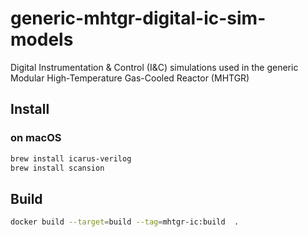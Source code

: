 # generic-mhtgr-digital-ic-sim-models
Digital Instrumentation &amp; Control (I&amp;C) simulations used in the generic Modular High-Temperature Gas-Cooled Reactor (MHTGR)

## Install

### on macOS
```zsh
brew install icarus-verilog
brew install scansion
````
## Build

```bash
docker build --target=build --tag=mhtgr-ic:build  .
```